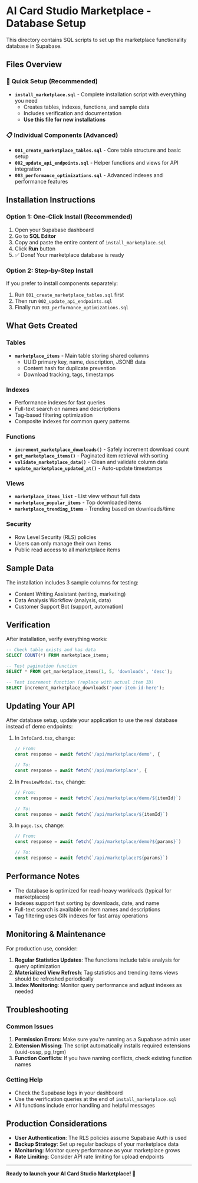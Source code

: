 # AI Card Studio Marketplace - Database Setup

This directory contains SQL scripts to set up the marketplace functionality database in Supabase.

## Files Overview

### 🚀 Quick Setup (Recommended)
- **`install_marketplace.sql`** - Complete installation script with everything you need
  - Creates tables, indexes, functions, and sample data
  - Includes verification and documentation
  - **Use this file for new installations**

### 📋 Individual Components (Advanced)
- **`001_create_marketplace_tables.sql`** - Core table structure and basic setup
- **`002_update_api_endpoints.sql`** - Helper functions and views for API integration  
- **`003_performance_optimizations.sql`** - Advanced indexes and performance features

## Installation Instructions

### Option 1: One-Click Install (Recommended)

1. Open your Supabase dashboard
2. Go to **SQL Editor**
3. Copy and paste the entire content of `install_marketplace.sql`
4. Click **Run** button
5. ✅ Done! Your marketplace database is ready

### Option 2: Step-by-Step Install

If you prefer to install components separately:

1. Run `001_create_marketplace_tables.sql` first
2. Then run `002_update_api_endpoints.sql`
3. Finally run `003_performance_optimizations.sql`

## What Gets Created

### Tables
- **`marketplace_items`** - Main table storing shared columns
  - UUID primary key, name, description, JSONB data
  - Content hash for duplicate prevention
  - Download tracking, tags, timestamps

### Indexes
- Performance indexes for fast queries
- Full-text search on names and descriptions
- Tag-based filtering optimization
- Composite indexes for common query patterns

### Functions
- **`increment_marketplace_downloads()`** - Safely increment download count
- **`get_marketplace_items()`** - Paginated item retrieval with sorting
- **`validate_marketplace_data()`** - Clean and validate column data
- **`update_marketplace_updated_at()`** - Auto-update timestamps

### Views
- **`marketplace_items_list`** - List view without full data
- **`marketplace_popular_items`** - Top downloaded items
- **`marketplace_trending_items`** - Trending based on downloads/time

### Security
- Row Level Security (RLS) policies
- Users can only manage their own items
- Public read access to all marketplace items

## Sample Data

The installation includes 3 sample columns for testing:
- Content Writing Assistant (writing, marketing)
- Data Analysis Workflow (analysis, data)
- Customer Support Bot (support, automation)

## Verification

After installation, verify everything works:

```sql
-- Check table exists and has data
SELECT COUNT(*) FROM marketplace_items;

-- Test pagination function
SELECT * FROM get_marketplace_items(1, 5, 'downloads', 'desc');

-- Test increment function (replace with actual item ID)
SELECT increment_marketplace_downloads('your-item-id-here');
```

## Updating Your API

After database setup, update your application to use the real database instead of demo endpoints:

1. In `InfoCard.tsx`, change:
   ```typescript
   // From:
   const response = await fetch('/api/marketplace/demo', {
   
   // To:
   const response = await fetch('/api/marketplace', {
   ```

2. In `PreviewModal.tsx`, change:
   ```typescript
   // From:
   const response = await fetch(`/api/marketplace/demo/${itemId}`)
   
   // To:
   const response = await fetch(`/api/marketplace/${itemId}`)
   ```

3. In `page.tsx`, change:
   ```typescript
   // From:
   const response = await fetch(`/api/marketplace/demo?${params}`)
   
   // To:
   const response = await fetch(`/api/marketplace?${params}`)
   ```

## Performance Notes

- The database is optimized for read-heavy workloads (typical for marketplaces)
- Indexes support fast sorting by downloads, date, and name
- Full-text search is available on item names and descriptions
- Tag filtering uses GIN indexes for fast array operations

## Monitoring & Maintenance

For production use, consider:

1. **Regular Statistics Updates**: The functions include table analysis for query optimization
2. **Materialized View Refresh**: Tag statistics and trending items views should be refreshed periodically
3. **Index Monitoring**: Monitor query performance and adjust indexes as needed

## Troubleshooting

### Common Issues

1. **Permission Errors**: Make sure you're running as a Supabase admin user
2. **Extension Missing**: The script automatically installs required extensions (uuid-ossp, pg_trgm)
3. **Function Conflicts**: If you have naming conflicts, check existing function names

### Getting Help

- Check the Supabase logs in your dashboard
- Use the verification queries at the end of `install_marketplace.sql`
- All functions include error handling and helpful messages

## Production Considerations

- **User Authentication**: The RLS policies assume Supabase Auth is used
- **Backup Strategy**: Set up regular backups of your marketplace data
- **Monitoring**: Monitor query performance as your marketplace grows
- **Rate Limiting**: Consider API rate limiting for upload endpoints

---

**Ready to launch your AI Card Studio Marketplace! 🚀**